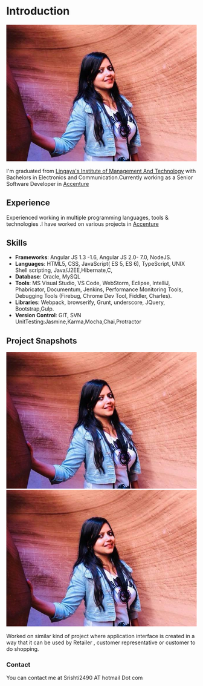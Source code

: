 # Introduction
![image](srishti1.jpg)

I'm graduated from [Lingaya's Institute of Management And Technology](http://www.limat.org/) with Bachelors in Electronics and Communication.Currently working as a Senior Software Developer in [Accenture](https://www.accenture.com/us-en/about/company/united-states)

## Experience

Experienced working in multiple programming languages, tools & technologies .I have worked on various projects in [Accenture](https://www.accenture.com/us-en/about/company/united-states)

## Skills
- **Frameworks**: Angular JS 1.3 -1.6, Angular JS 2.0- 7.0, NodeJS.
- **Languages**: HTML5, CSS, JavaScript( ES 5, ES 6), TypeScript, UNIX Shell scripting, Java/J2EE,Hibernate,C, 
- **Database**: Oracle, MySQL 
- **Tools**: MS Visual Studio, VS Code, WebStorm, Eclipse, IntelliJ, Phabricator, Documentum, Jenkins, Performance Monitoring   Tools, Debugging Tools (Firebug, Chrome Dev Tool, Fiddler, Charles).
- **Libraries**: Webpack, browserify, Grunt, underscore, JQuery, Bootstrap,Gulp.
- **Version Control**: GIT, SVN UnitTesting:Jasmine,Karma,Mocha,Chai,Protractor

## Project Snapshots

![image](srishti1.jpg)
![image](srishti1.jpg)


Worked on similar kind of project where application interface is created in a way that it can be used by Retailer , customer representative or customer to do shopping.

### Contact

You can contact me at Srishti2490 AT hotmail Dot com

